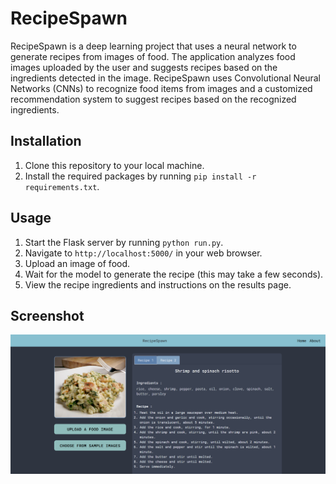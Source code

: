 # RecipeSpawn

RecipeSpawn is a deep learning project that uses a neural network to generate recipes from images of food.
The application analyzes food images uploaded by the user and suggests recipes based on the ingredients detected in the image. RecipeSpawn uses Convolutional Neural Networks (CNNs) to recognize food items from images and a customized recommendation system to suggest recipes based on the recognized ingredients.

## Installation

1. Clone this repository to your local machine.
2. Install the required packages by running `pip install -r requirements.txt`.

## Usage

1. Start the Flask server by running `python run.py`.
2. Navigate to `http://localhost:5000/` in your web browser.
3. Upload an image of food.
4. Wait for the model to generate the recipe (this may take a few seconds).
5. View the recipe ingredients and instructions on the results page.

## Screenshot

![Screenshot 1](/img_to_recipe/static/images/screenshot/ss.png)
